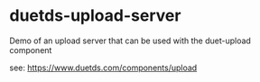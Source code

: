 # duetds-upload-server
Demo of an upload server that can be used with the duet-upload component

see: https://www.duetds.com/components/upload
